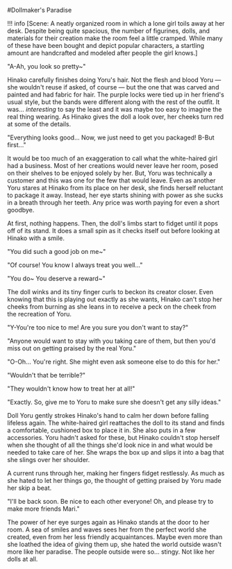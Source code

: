 #Dollmaker's Paradise

!!! info [Scene: A neatly organized room in which a lone girl toils away at her desk. Despite being quite spacious, the number of figurines, dolls, and materials for their creation make the room feel a little cramped. While many of these have been bought and depict popular characters, a startling amount are handcrafted and modeled after people the girl knows.]

"A-Ah, you look so pretty~"

Hinako carefully finishes doing Yoru's hair. Not the flesh and blood Yoru — she wouldn't reuse if asked, of course — but the one that was carved and painted and had fabric for hair. The purple locks were tied up in her friend's usual style, but the bands were different along with the rest of the outfit. It was... *interesting* to say the least and it was maybe too easy to imagine the real thing wearing. As Hinako gives the doll a look over, her cheeks turn red at some of the details.

"Everything looks good... Now, we just need to get you packaged! B-But first..."

It would be too much of an exaggeration to call what the white-haired girl had a business. Most of her creations would never leave her room, posed on their shelves to be enjoyed solely by her. But, Yoru was technically a customer and this was one for the few that would leave. Even as another Yoru stares at Hinako from its place on her desk, she finds herself reluctant to package it away. Instead, her eye starts shining with power as she sucks in a breath through her teeth. Any price was worth paying for even a short goodbye.

At first, nothing happens. Then, the doll's limbs start to fidget until it pops off of its stand. It does a small spin as it checks itself out before looking at Hinako with a smile.

"You did such a good job on me~"

"Of course! You know I always treat you well..."

"You do~ You deserve a reward~"

The doll winks and its tiny finger curls to beckon its creator closer. Even knowing that this is playing out exactly as she wants, Hinako can't stop her cheeks from burning as she leans in to receive a peck on the cheek from the recreation of Yoru.

"Y-You're too nice to me! Are you sure you don't want to stay?"

"Anyone would want to stay with you taking care of them, but then you'd miss out on getting praised by the real Yoru."

"O-Oh... You're right. She might even ask someone else to do this for her."

"Wouldn't that be terrible?"

"They wouldn't know how to treat her at all!"

"Exactly. So, give me to Yoru to make sure she doesn't get any silly ideas."

Doll Yoru gently strokes Hinako's hand to calm her down before falling lifeless again. The white-haired girl reattaches the doll to its stand and finds a comfortable, cushioned box to place it in. She also puts in a few accessories. Yoru hadn't asked for these, but Hinako couldn't stop herself when she thought of all the things she'd look nice in and what would be needed to take care of her. She wraps the box up and slips it into a bag that she slings over her shoulder.

A current runs through her, making her fingers fidget restlessly. As much as she hated to let her things go, the thought of getting praised by Yoru made her skip a beat.

"I'll be back soon. Be nice to each other everyone! Oh, and please try to make more friends Mari."

The power of her eye surges again as Hinako stands at the door to her room. A sea of smiles and waves sees her from the perfect world she created, even from her less friendly acquaintances. Maybe even more than she loathed the idea of giving them up, she hated the world outside wasn't more like her paradise. The people outside were so... stingy. Not like her dolls at all.